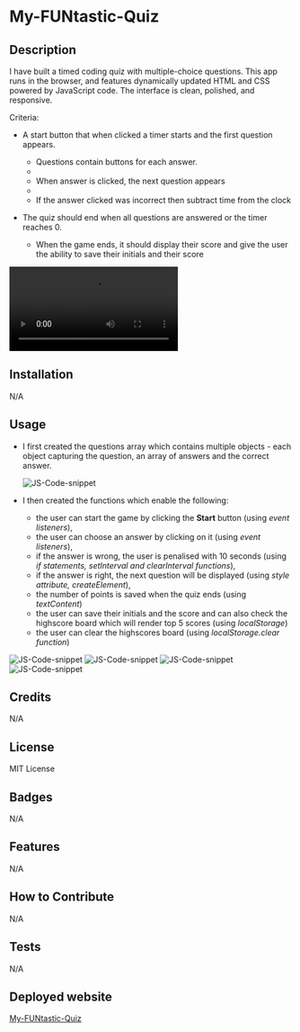 <!-- @format -->

# My-FUNtastic-Quiz

## Description

I have built a timed coding quiz with multiple-choice questions. This app runs in the browser, and features dynamically updated HTML and CSS powered by JavaScript code. The interface is clean, polished, and responsive.

Criteria:

- A start button that when clicked a timer starts and the first question appears.

  - Questions contain buttons for each answer.
  -
  - When answer is clicked, the next question appears
  -
  - If the answer clicked was incorrect then subtract time from the clock

- The quiz should end when all questions are answered or the timer reaches 0.

  - When the game ends, it should display their score and give the user the ability to save their initials and their score

![Watch the video](./Assets/Images/Screen%20Recording%202023-01-17%20at%2020.52.16.mov)

## Installation

N/A

## Usage

- I first created the questions array which contains multiple objects - each object capturing the question, an array of answers and the correct answer.

  ![JS-Code-snippet](./Assets/Images/Screenshot%202023-01-17%20at%2021.00.23.png)

- I then created the functions which enable the following:

  - the user can start the game by clicking the **Start** button (using _event listeners_),
  - the user can choose an answer by clicking on it (using _event listeners_),
  - if the answer is wrong, the user is penalised with 10 seconds (using _if statements, setInterval and clearInterval functions_),
  - if the answer is right, the next question will be displayed (using _style attribute, createElement_),
  - the number of points is saved when the quiz ends (using _textContent_)
  - the user can save their initials and the score and can also check the highscore board which will render top 5 scores (using _localStorage_)
  - the user can clear the highscores board (using _localStorage.clear function_)

![JS-Code-snippet](./Assets/Images/Screenshot%202023-01-17%20at%2021.10.18.png)
![JS-Code-snippet](./Assets/Images/Screenshot%202023-01-17%20at%2021.10.36.png)
![JS-Code-snippet](./Assets/Images/Screenshot%202023-01-17%20at%2021.10.47.png)
![JS-Code-snippet](./Assets/Images/Screenshot%202023-01-17%20at%2021.10.59.png)

## Credits

N/A

## License

MIT License

## Badges

N/A

## Features

N/A

## How to Contribute

N/A

## Tests

N/A

## Deployed website
[My-FUNtastic-Quiz](https://cristinabadea.github.io/My-FUNtastic-Quiz/)
